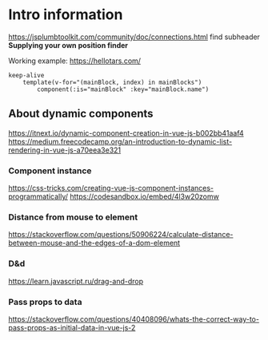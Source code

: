 # Intro information

<https://jsplumbtoolkit.com/community/doc/connections.html>
find subheader **Supplying your own position finder**

Working example: <https://hellotars.com/>

```
keep-alive
    template(v-for="(mainBlock, index) in mainBlocks")
        component(:is="mainBlock" :key="mainBlock.name")
```

## About dynamic components
<https://itnext.io/dynamic-component-creation-in-vue-js-b002bb41aaf4>
<https://medium.freecodecamp.org/an-introduction-to-dynamic-list-rendering-in-vue-js-a70eea3e321>

### Component instance
<https://css-tricks.com/creating-vue-js-component-instances-programmatically/>
<https://codesandbox.io/embed/4l3w20zomw>

### Distance from mouse to element
<https://stackoverflow.com/questions/50906224/calculate-distance-between-mouse-and-the-edges-of-a-dom-element>

### D&d
<https://learn.javascript.ru/drag-and-drop>

### Pass props to data
<https://stackoverflow.com/questions/40408096/whats-the-correct-way-to-pass-props-as-initial-data-in-vue-js-2>
